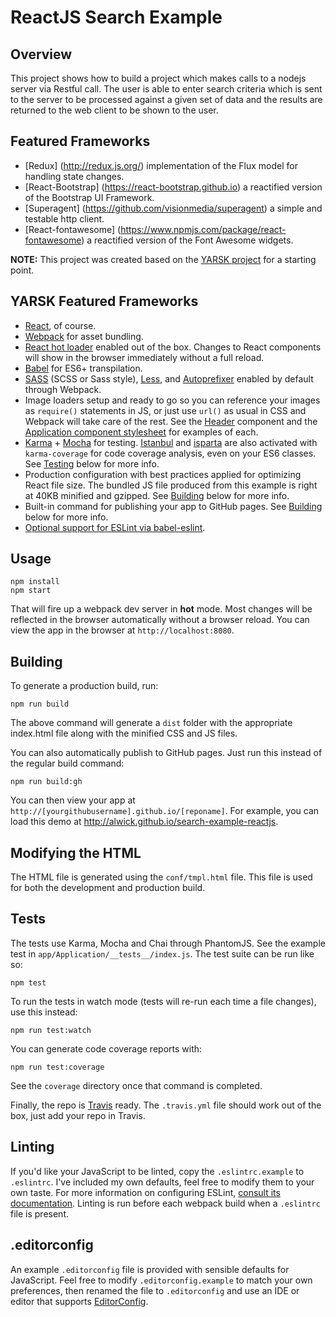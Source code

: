 # ReactJS Search Example

## Overview

This project shows how to build a project which makes calls to a nodejs server via Restful call.  The user is able
to enter search criteria which is sent to the server to be processed against a given set of data and the results
are returned to the web client to be shown to the user.

## Featured Frameworks

* [Redux] (http://redux.js.org/) implementation of the Flux model for handling state changes.
* [React-Bootstrap] (https://react-bootstrap.github.io) a reactified version of the Bootstrap UI Framework.
* [Superagent] (https://github.com/visionmedia/superagent) a simple and testable http client.
* [React-fontawesome] (https://www.npmjs.com/package/react-fontawesome) a reactified version of the Font Awesome widgets.

**NOTE:** This project was created based on the [YARSK project](https://github.com/bradleyboy/yarsk#yarsk) for a starting point.

## YARSK Featured Frameworks

* [React](http://facebook.github.io/react/), of course.
* [Webpack](http://webpack.github.io/) for asset bundling.
* [React hot loader](https://github.com/gaearon/react-hot-loader) enabled out of the box. Changes to React components will show in the browser immediately without a full reload.
* [Babel](https://babeljs.io/) for ES6+ transpilation.
* [SASS](http://sass-lang.com/) (SCSS or Sass style), [Less](http://lesscss.org/), and [Autoprefixer](https://github.com/postcss/autoprefixer) enabled by default through Webpack.
* Image loaders setup and ready to go so you can reference your images as `require()` statements in JS, or just use `url()` as usual in CSS and Webpack will take care of the rest. See the [Header](https://github.com/bradleyboy/yarsk/blob/master/app/components/Header/index.jsx#L9-L18) component and the [Application component stylesheet](https://github.com/bradleyboy/yarsk/blob/master/app/components/Application/style.sass#L2) for examples of each.
* [Karma](http://karma-runner.github.io/0.12/index.html) + [Mocha](http://mochajs.org/) for testing. [Istanbul](https://gotwarlost.github.io/istanbul/) and [isparta](https://github.com/douglasduteil/isparta) are also activated with `karma-coverage` for code coverage analysis, even on your ES6 classes. See [Testing](https://github.com/alwick/search-example-reactjs#tests) below for more info.
* Production configuration with best practices applied for optimizing React file size. The bundled JS file produced from this example is right at 40KB minified and gzipped. See [Building](https://github.com/alwick/search-example-reactjs#building) below for more info.
* Built-in command for publishing your app to GitHub pages. See [Building](https://github.com/alwick/search-example-reactjs#building) below for more info.
* [Optional support for ESLint via babel-eslint](https://github.com/bradleyboy/yarsk#linting).

## Usage

```
npm install
npm start
```

That will fire up a webpack dev server in **hot** mode. Most changes will be reflected in the browser automatically without a browser reload. You can view the app in the browser at `http://localhost:8080`.

## Building

To generate a production build, run:

```
npm run build
```

The above command will generate a `dist` folder with the appropriate index.html file along with the minified CSS and JS files.

You can also automatically publish to GitHub pages. Just run this instead of the regular build command:

```
npm run build:gh
```

You can then view your app at `http://[yourgithubusername].github.io/[reponame]`. For example, you can load this demo at http://alwick.github.io/search-example-reactjs.

## Modifying the HTML

The HTML file is generated using the `conf/tmpl.html` file. This file is used for both the development and production build.

## Tests

The tests use Karma, Mocha and Chai through PhantomJS. See the example test in `app/Application/__tests__/index.js`. The test suite can be run like so:

```
npm test
```

To run the tests in watch mode (tests will re-run each time a file changes), use this instead:

```
npm run test:watch
```

You can generate code coverage reports with:

```
npm run test:coverage
```

See the `coverage` directory once that command is completed.

Finally, the repo is [Travis](https://travis-ci.org) ready. The `.travis.yml` file should work out of the box, just add your repo in Travis.

## Linting

If you'd like your JavaScript to be linted, copy the `.eslintrc.example` to `.eslintrc`. I've included my own defaults, feel free to modify them to your own taste. For more information on configuring ESLint, [consult its documentation](http://eslint.org/docs/rules/). Linting is run before each webpack build when a `.eslintrc` file is present.

## .editorconfig

An example `.editorconfig` file is provided with sensible defaults for JavaScript. Feel free to modify `.editorconfig.example` to match your own preferences, then renamed the file to `.editorconfig` and use an IDE or editor that supports [EditorConfig](http://editorconfig.org/).
